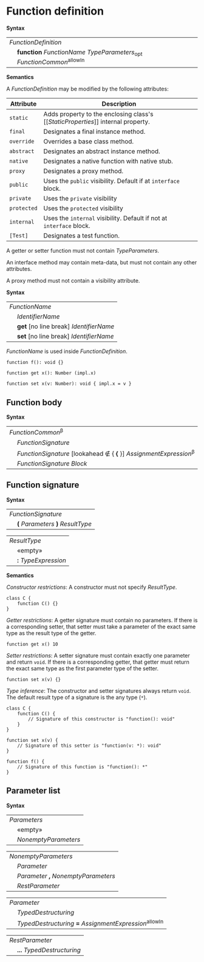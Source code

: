 # Function definition

**Syntax**

<table>
    <tr>
        <td colspan="2"><i>FunctionDefinition</i></td>
    </tr>
    <tr>
        <td>&nbsp;</td><td><b>function</b> <i>FunctionName</i> <i>TypeParameters</i><sub>opt</sub> <i>FunctionCommon</i><sup>allowIn</sup></td>
    </tr>
</table>

**Semantics**

A *FunctionDefinition* may be modified by the following attributes:

| Attribute       | Description |
| --------------- | ----------- |
| `static`        | Adds property to the enclosing class's \[\[*StaticProperties*\]\] internal property. |
| `final`         | Designates a final instance method. |
| `override`      | Overrides a base class method. |
| `abstract`      | Designates an abstract instance method. |
| `native`        | Designates a native function with native stub. |
| `proxy`         | Designates a proxy method. |
| `public`        | Uses the `public` visibility. Default if at `interface` block. |
| `private`       | Uses the `private` visibility |
| `protected`     | Uses the `protected` visibility |
| `internal`      | Uses the `internal` visibility. Default if not at `interface` block. |
| `[Test]`        | Designates a test function. |

A getter or setter function must not contain *TypeParameters*.

An interface method may contain meta-data, but must not contain any other attributes.

A proxy method must not contain a visibility attribute.

**Syntax**

<table>
    <tr>
        <td colspan="2"><i>FunctionName</i></td>
    </tr>
    <tr>
        <td>&nbsp;</td><td><i>IdentifierName</i></td>
    </tr>
    <tr>
        <td>&nbsp;</td><td><b>get</b> [no line break] <i>IdentifierName</i></td>
    </tr>
    <tr>
        <td>&nbsp;</td><td><b>set</b> [no line break] <i>IdentifierName</i></td>
    </tr>
</table>

*FunctionName* is used inside *FunctionDefinition*.

```
function f(): void {}

function get x(): Number (impl.x)

function set x(v: Number): void { impl.x = v }
```

## Function body

**Syntax**

<table>
    <tr>
        <td colspan="2"><i>FunctionCommon</i><sup>β</sup></td>
    </tr>
    <tr>
        <td>&nbsp;</td><td><i>FunctionSignature</i></td>
    </tr>
    <tr>
        <td>&nbsp;</td><td><i>FunctionSignature</i> [lookahead ∉ { <b>&#x7B;</b> }] <i>AssignmentExpression</i><sup>β</sup></td>
    </tr>
    <tr>
        <td>&nbsp;</td><td><i>FunctionSignature</i> <i>Block</i></td>
    </tr>
</table>

## Function signature

**Syntax**

<table>
    <tr>
        <td colspan="2"><i>FunctionSignature</i></td>
    </tr>
    <tr>
        <td>&nbsp;</td><td><b>(</b> <i>Parameters</i> <b>)</b> <i>ResultType</i></td>
    </tr>
</table>

<table>
    <tr>
        <td colspan="2"><i>ResultType</i></td>
    </tr>
    <tr>
        <td>&nbsp;</td><td>«empty»</td>
    </tr>
    <tr>
        <td>&nbsp;</td><td><b>:</b> <i>TypeExpression</i></td>
    </tr>
</table>

**Semantics**

*Constructor restrictions*: A constructor must not specify *ResultType*.

```
class C {
    function C() {}
}
```

*Getter restrictions*: A getter signature must contain no parameters. If there is a corresponding setter, that setter must take a parameter of the exact same type as the result type of the getter.

```
function get x() 10
```

*Setter restrictions*: A setter signature must contain exactly one parameter and return `void`. If there is a corresponding getter, that getter must return the exact same type as the first parameter type of the setter.

```
function set x(v) {}
```

*Type inference*: The constructor and setter signatures always return `void`. The default result type of a signature is the any type (`*`).

```
class C {
    function C() {
        // Signature of this constructor is "function(): void"
    }
}

function set x(v) {
    // Signature of this setter is "function(v: *): void"
}

function f() {
    // Signature of this function is "function(): *"
}
```

## Parameter list

**Syntax**

<table>
    <tr>
        <td colspan="2"><i>Parameters</i></td>
    </tr>
    <tr>
        <td>&nbsp;</td><td>«empty»</td>
    </tr>
    <tr>
        <td>&nbsp;</td><td><i>NonemptyParameters</i></td>
    </tr>
</table>

<table>
    <tr>
        <td colspan="2"><i>NonemptyParameters</i></td>
    </tr>
    <tr>
        <td>&nbsp;</td><td><i>Parameter</i></td>
    </tr>
    <tr>
        <td>&nbsp;</td><td><i>Parameter</i> <b>,</b> <i>NonemptyParameters</i></td>
    </tr>
    <tr>
        <td>&nbsp;</td><td><i>RestParameter</i></td>
    </tr>
</table>

<table>
    <tr>
        <td colspan="2"><i>Parameter</i></td>
    </tr>
    <tr>
        <td>&nbsp;</td><td><i>TypedDestructuring</i></td>
    </tr>
    <tr>
        <td>&nbsp;</td><td><i>TypedDestructuring</i> <b>=</b> <i>AssignmentExpression</i><sup>allowIn</sup></td>
    </tr>
</table>

<table>
    <tr>
        <td colspan="2"><i>RestParameter</i></td>
    </tr>
    <tr>
        <td>&nbsp;</td><td><b>...</b> <i>TypedDestructuring</i></td>
    </tr>
</table>